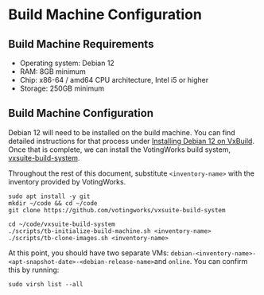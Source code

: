 # Build Machine Configuration

## Build Machine Requirements <a href="#build-machine-requirements" id="build-machine-requirements"></a>

* Operating system: Debian 12
* RAM: 8GB minimum
* Chip: x86-64 / amd64 CPU architecture, Intel i5 or higher
* Storage: 250GB minimum

## Build Machine Configuration <a href="#build-machine-configuration" id="build-machine-configuration"></a>

Debian 12 will need to be installed on the build machine. You can find detailed instructions for that process under [Installing Debian 12 on VxBuild](installing-debian-12-on-vxbuild.md). Once that is complete, we can install the VotingWorks build system, [vxsuite-build-system](https://github.com/votingworks/vxsuite-build-system/tree/v4.0.0).

Throughout the rest of this document, substitute `<inventory-name>` with the inventory provided by VotingWorks.

```
sudo apt install -y git
mkdir ~/code && cd ~/code
git clone https://github.com/votingworks/vxsuite-build-system

cd ~/code/vxsuite-build-system
./scripts/tb-initialize-build-machine.sh <inventory-name>
./scripts/tb-clone-images.sh <inventory-name>
```

At this point, you should have two separate VMs: `debian-<inventory-name>-<apt-snapshot-date>-<debian-release-name>`and `online`. You can confirm this by running:

```
sudo virsh list --all
```
